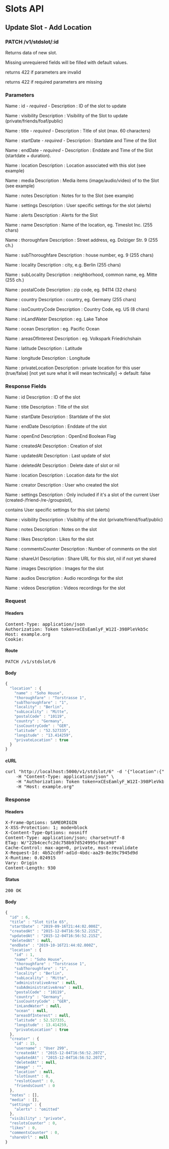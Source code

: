 # Slots API

## Update Slot - Add Location

### PATCH /v1/stdslot/:id

Returns data of new slot.

Missing unrequiered fields will be filled with default values.

returns 422 if parameters are invalid

returns 422 if required parameters are missing

### Parameters

Name : id *- required -*
Description : ID of the slot to update

Name : visibility
Description : Visibility of the Slot to update (private/friends/foaf/public)

Name : title *- required -*
Description : Title of slot (max. 60 characters)

Name : startDate *- required -*
Description : Startdate and Time of the Slot

Name : endDate *- required -*
Description : Enddate and Time of the Slot (startdate + duration).

Name : location
Description : Location associated with this slot (see example)

Name : media
Description : Media items (image/audio/video) of to the Slot (see example)

Name : notes
Description : Notes for to the Slot (see example)

Name : settings
Description : User specific settings for the slot (alerts)

Name : alerts
Description : Alerts for the Slot

Name : name
Description : Name of the location, eg. Timeslot Inc. (255 chars)

Name : thoroughfare
Description : Street address, eg. Dolziger Str. 9 (255 ch.)

Name : subThoroughfare
Description : house number, eg. 9 (255 chars)

Name : locality
Description : city, e.g. Berlin (255 chars)

Name : subLocality
Description : neighborhood, common name, eg. Mitte (255 ch.)

Name : postalCode
Description : zip code, eg. 94114 (32 chars)

Name : country
Description : country, eg. Germany (255 chars)

Name : isoCountryCode
Description : Country Code, eg. US (8 chars)

Name : inLandWater
Description : eg. Lake Tahoe

Name : ocean
Description : eg. Pacific Ocean

Name : areasOfInterest
Description : eg. Volkspark Friedrichshain

Name : latitude
Description : Latitude

Name : longitude
Description : Longitude

Name : privateLocation
Description : private location for this user (true/false) [not yet sure what it will mean technically] -&gt; default: false


### Response Fields

Name : id
Description : ID of the slot

Name : title
Description : Title of the slot

Name : startDate
Description : Startdate of the slot

Name : endDate
Description : Enddate of the slot

Name : openEnd
Description : OpenEnd Boolean Flag

Name : createdAt
Description : Creation of slot

Name : updatedAt
Description : Last update of slot

Name : deletedAt
Description : Delete date of slot or nil

Name : location
Description : Location data for the slot

Name : creator
Description : User who created the slot

Name : settings
Description : Only included if it&#39;s a slot of the current User (created-/friend-/re-/groupslot),

contains User specific settings for this slot (alerts)

Name : visibility
Description : Visibiltiy of the slot (private/friend/foaf/public)

Name : notes
Description : Notes on the slot

Name : likes
Description : Likes for the slot

Name : commentsCounter
Description : Number of comments on the slot

Name : shareUrl
Description : Share URL for this slot, nil if not yet shared

Name : images
Description : Images for the slot

Name : audios
Description : Audio recordings for the slot

Name : videos
Description : Videos recordings for the slot

### Request

#### Headers

<pre>Content-Type: application/json
Authorization: Token token=xCEsEamlyF_W12I-398PleVkb5c
Host: example.org
Cookie: </pre>

#### Route

<pre>PATCH /v1/stdslot/6</pre>

#### Body
```javascript
{
  "location" : {
    "name" : "Soho House",
    "thoroughfare" : "Torstrasse 1",
    "subThoroughfare" : "1",
    "locality" : "Berlin",
    "subLocality" : "Mitte",
    "postalCode" : "10119",
    "country" : "Germany",
    "isoCountryCode" : "GER",
    "latitude" : "52.527335",
    "longitude" : "13.414259",
    "privateLocation" : true
  }
}
```


#### cURL

<pre class="request">curl &quot;http://localhost:5000/v1/stdslot/6&quot; -d &#39;{&quot;location&quot;:{&quot;name&quot;:&quot;Soho House&quot;,&quot;thoroughfare&quot;:&quot;Torstrasse 1&quot;,&quot;subThoroughfare&quot;:&quot;1&quot;,&quot;locality&quot;:&quot;Berlin&quot;,&quot;subLocality&quot;:&quot;Mitte&quot;,&quot;postalCode&quot;:&quot;10119&quot;,&quot;country&quot;:&quot;Germany&quot;,&quot;isoCountryCode&quot;:&quot;GER&quot;,&quot;latitude&quot;:&quot;52.527335&quot;,&quot;longitude&quot;:&quot;13.414259&quot;,&quot;privateLocation&quot;:true}}&#39; -X PATCH \
	-H &quot;Content-Type: application/json&quot; \
	-H &quot;Authorization: Token token=xCEsEamlyF_W12I-398PleVkb5c&quot; \
	-H &quot;Host: example.org&quot;</pre>

### Response

#### Headers

<pre>X-Frame-Options: SAMEORIGIN
X-XSS-Protection: 1; mode=block
X-Content-Type-Options: nosniff
Content-Type: application/json; charset=utf-8
ETag: W/&quot;22b4cecfc2dc758b97d524995cf8ca98&quot;
Cache-Control: max-age=0, private, must-revalidate
X-Request-Id: 4b52cd9f-ad1d-4bdc-aa29-8e39c7945d9d
X-Runtime: 0.024915
Vary: Origin
Content-Length: 930</pre>

#### Status

<pre>200 OK</pre>

#### Body

```javascript
{
  "id" : 6,
  "title" : "Slot title 65",
  "startDate" : "2019-09-16T21:44:02.000Z",
  "createdAt" : "2015-12-04T16:56:52.215Z",
  "updatedAt" : "2015-12-04T16:56:52.215Z",
  "deletedAt" : null,
  "endDate" : "2019-10-16T21:44:02.000Z",
  "location" : {
    "id" : 1,
    "name" : "Soho House",
    "thoroughfare" : "Torstrasse 1",
    "subThoroughfare" : "1",
    "locality" : "Berlin",
    "subLocality" : "Mitte",
    "administrativeArea" : null,
    "subAdministrativeArea" : null,
    "postalCode" : "10119",
    "country" : "Germany",
    "isoCountryCode" : "GER",
    "inLandWater" : null,
    "ocean" : null,
    "areasOfInterest" : null,
    "latitude" : 52.527335,
    "longitude" : 13.414259,
    "privateLocation" : true
  },
  "creator" : {
    "id" : 15,
    "username" : "User 299",
    "createdAt" : "2015-12-04T16:56:52.207Z",
    "updatedAt" : "2015-12-04T16:56:52.207Z",
    "deletedAt" : null,
    "image" : "",
    "location" : null,
    "slotCount" : 0,
    "reslotCount" : 0,
    "friendsCount" : 0
  },
  "notes" : [],
  "media" : [],
  "settings" : {
    "alerts" : "omitted"
  },
  "visibility" : "private",
  "reslotsCounter" : 0,
  "likes" : 0,
  "commentsCounter" : 0,
  "shareUrl" : null
}
```
